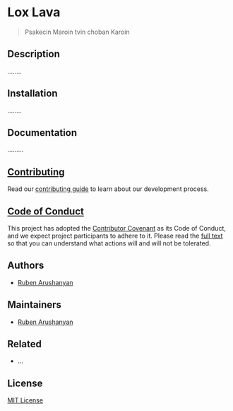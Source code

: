 # Lox Lava

> Psakecin Maroin tvin choban Karoin

## Description

........


## Installation

........

## Documentation

.........

## [Contributing](https://github.com/ruben-arushanyan/lox-lava/blob/master/CONTRIBUTING.md)

Read our [contributing guide](https://github.com/ruben-arushanyan/lox-lava/blob/master/CONTRIBUTING.md) to learn about our development process.

## [Code of Conduct](https://github.com/ruben-arushanyan/lox-lava/blob/master/CODE_OF_CONDUCT.md)

This project has adopted the [Contributor Covenant](https://www.contributor-covenant.org) as its Code of Conduct, and we expect project participants to adhere to it. Please read the [full text](https://github.com/ruben-arushanyan/lox-lava/blob/master/CODE_OF_CONDUCT.md) so that you can understand what actions will and will not be tolerated.

## Authors

- [Ruben Arushanyan](https://github.com/ruben-arushanyan)

## Maintainers

- [Ruben Arushanyan](https://github.com/ruben-arushanyan)

## Related

- ...
## License

[MIT License](https://github.com/Ruben-Arushanyan/lox-lava/blob/master/LICENSE)


